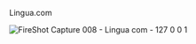 Lingua.com


![FireShot Capture 008 - Lingua com - 127 0 0 1](https://github.com/PrinceKashyap08/Lingua/assets/153056595/0e47568a-89c1-4fa2-bb0f-6266da1035ff)

